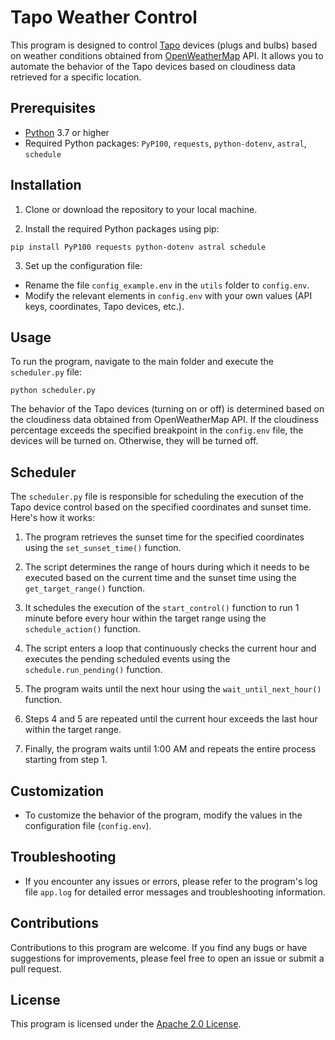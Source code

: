 # Tapo Weather Control

This program is designed to control [Tapo](https://www.tapo.com/) devices (plugs and bulbs) based on weather conditions obtained from [OpenWeatherMap](https://openweathermap.org/) API. It allows you to automate the behavior of the Tapo devices based on cloudiness data retrieved for a specific location.

## Prerequisites

- [Python](https://www.python.org/) 3.7 or higher
- Required Python packages: `PyP100`, `requests`, `python-dotenv`, `astral`, `schedule`

## Installation

1. Clone or download the repository to your local machine.

2. Install the required Python packages using pip:
```console
pip install PyP100 requests python-dotenv astral schedule
```

3. Set up the configuration file:

- Rename the file `config_example.env` in the `utils` folder to `config.env`.
- Modify the relevant elements in `config.env` with your own values (API keys, coordinates, Tapo devices, etc.).

## Usage

To run the program, navigate to the main folder and execute the `scheduler.py` file:
```console
python scheduler.py
```

The behavior of the Tapo devices (turning on or off) is determined based on the cloudiness data obtained from OpenWeatherMap API. If the cloudiness percentage exceeds the specified breakpoint in the `config.env` file, the devices will be turned on. Otherwise, they will be turned off.

## Scheduler

The `scheduler.py` file is responsible for scheduling the execution of the Tapo device control based on the specified coordinates and sunset time. Here's how it works:

1. The program retrieves the sunset time for the specified coordinates using the `set_sunset_time()` function.

2. The script determines the range of hours during which it needs to be executed based on the current time and the sunset time using the `get_target_range()` function.

3. It schedules the execution of the `start_control()` function to run 1 minute before every hour within the target range using the `schedule_action()` function.

4. The script enters a loop that continuously checks the current hour and executes the pending scheduled events using the `schedule.run_pending()` function.

5. The program waits until the next hour using the `wait_until_next_hour()` function.

6. Steps 4 and 5 are repeated until the current hour exceeds the last hour within the target range.

7. Finally, the program waits until 1:00 AM and repeats the entire process starting from step 1.

## Customization

- To customize the behavior of the program, modify the values in the configuration file (`config.env`).

## Troubleshooting

- If you encounter any issues or errors, please refer to the program's log file `app.log` for detailed error messages and troubleshooting information.

## Contributions

Contributions to this program are welcome. If you find any bugs or have suggestions for improvements, please feel free to open an issue or submit a pull request.

## License

This program is licensed under the [Apache 2.0 License](LICENSE).
